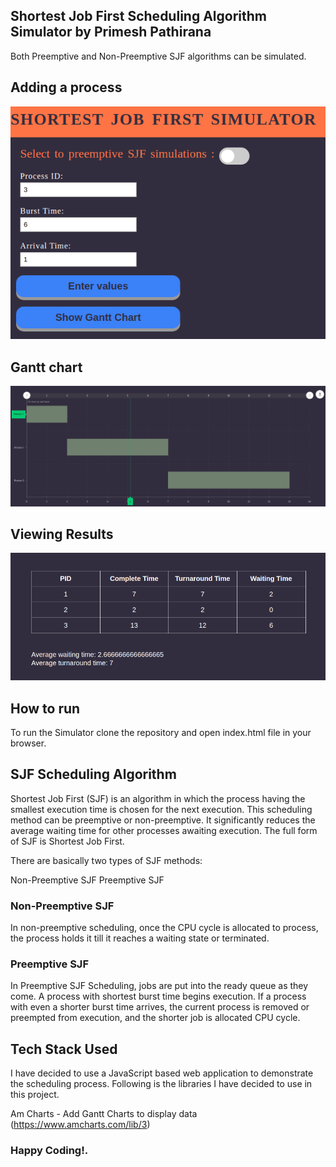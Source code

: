 ## Shortest Job First Scheduling Algorithm Simulator by Primesh Pathirana

 Both Preemptive and Non-Preemptive SJF algorithms can be simulated. 

## Adding a process
![](https://github.com/PrimeshShamilka/Shortest-job-first-simulator/blob/resources/s1.png)
## Gantt chart
![](https://github.com/PrimeshShamilka/Shortest-job-first-simulator/blob/resources/s2.png)
## Viewing Results
![](https://github.com/PrimeshShamilka/Shortest-job-first-simulator/blob/resources/s3.png)


## How to run

To run the Simulator clone the repository and open index.html file in your browser.


## SJF Scheduling Algorithm

Shortest Job First (SJF) is an algorithm in which the process having the smallest execution time is chosen for the next execution. This scheduling method can be preemptive or non-preemptive. It significantly reduces the average waiting time for other processes awaiting execution. The full form of SJF is Shortest Job First.

There are basically two types of SJF methods:

Non-Preemptive SJF
Preemptive SJF

### Non-Preemptive SJF
In non-preemptive scheduling, once the CPU cycle is allocated to process, the process holds it till it reaches a waiting state or terminated.

### Preemptive SJF
In Preemptive SJF Scheduling, jobs are put into the ready queue as they come. A process with shortest burst time begins execution. If a process with even a shorter burst time arrives, the current process is removed or preempted from execution, and the shorter job is allocated CPU cycle.

## Tech Stack Used

I have decided to use a JavaScript based web application to demonstrate the scheduling process. Following is the libraries I have decided to use in this project.

Am Charts	 - Add Gantt Charts to display data (https://www.amcharts.com/lib/3)

### Happy Coding!.


